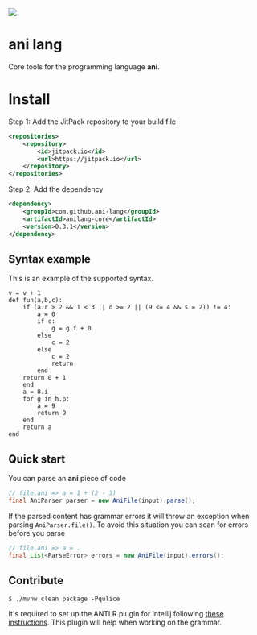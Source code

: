 [![](https://jitpack.io/v/ani-lang/anilang-core.svg)](https://jitpack.io/#ani-lang/anilang-core)

# ani lang

Core tools for the programming language **ani**.

# Install

Step 1: Add the JitPack repository to your build file

```xml
<repositories>
    <repository>
        <id>jitpack.io</id>
        <url>https://jitpack.io</url>
    </repository>
</repositories>
```

Step 2: Add the dependency

```xml
<dependency>
    <groupId>com.github.ani-lang</groupId>
    <artifactId>anilang-core</artifactId>
    <version>0.3.1</version>
</dependency>
```

## Syntax example
This is an example of the supported syntax.
```
v = v + 1
def fun(a,b,c):
    if (a.r > 2 && 1 < 3 || d >= 2 || (9 <= 4 && s = 2)) != 4:
        a = 0
        if c:
            g = g.f + 0
        else
            c = 2
        else
            c = 2
            return
        end
    return 0 + 1
    end
    a = 8.i
    for g in h.p:
        a = 9
        return 9
    end
    return a
end
```

## Quick start

You can parse an **ani** piece of code

```java
// file.ani => a = 1 + (2 - 3)
final AniParser parser = new AniFile(input).parse(); 
```

If the parsed content has grammar errors it will throw an exception when parsing `AniParser.file()`. To avoid this
situation you can scan for errors before you parse

```java
// file.ani => a = .
final List<ParseError> errors = new AniFile(input).errors();
```

## Contribute

````shell
$ ./mvnw clean package -Pqulice
````

It's required to set up the ANTLR plugin for intellij
following [these instructions](https://docs.google.com/document/d/1gQ2lsidvN2cDUUsHEkT05L-wGbX5mROB7d70Aaj3R64/edit#).
This plugin will help when working on the grammar.
